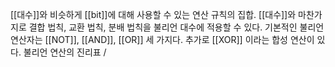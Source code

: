 [[대수]]와 비슷하게 [[bit]]에 대해 사용할 수 있는 연산 규칙의 집합.
[[대수]]와 마찬가지로 결합 법칙, 교환 법칙, 분배 법칙을 불리언 대수에 적용할 수 있다.
기본적인 불리언 연산자는 [[NOT]], [[AND]], [[OR]] 세 가지다. 추가로 [[XOR]] 이라는 합성 연산이 있다.
불리언 연산의 진리표
/